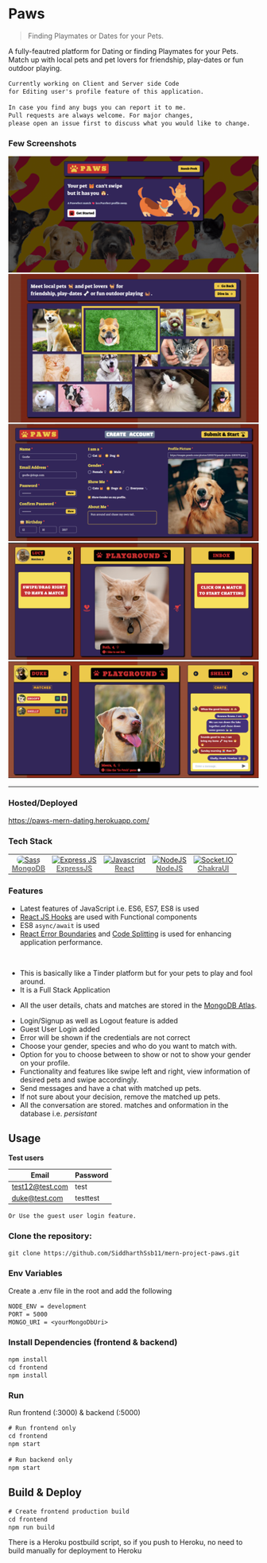 # Paws
> Finding Playmates or Dates for your Pets.

A fully-feautred platform for Dating or finding Playmates for your Pets.
Match up with local pets and pet lovers for friendship, play-dates or fun
outdoor playing.
```
Currently working on Client and Server side Code 
for Editing user's profile feature of this application.

In case you find any bugs you can report it to me.
Pull requests are always welcome. For major changes, 
please open an issue first to discuss what you would like to change.
```
### Few Screenshots

![Home](/screenshots/1.png "Home")
![Gallery](/screenshots/2.png "Gallery")
![Register](/screenshots/3.png "Register")
![Dashboard](/screenshots/5.png "Dashboard")
![Dashboard](/screenshots/6.png "Dashboard")

<hr>

### Hosted/Deployed

https://paws-mern-dating.herokuapp.com/

### Tech Stack

<table width="1000">
	<tr>
		<td align="center"><a href="https://www.mongodb.com/"><img src="https://cdn.worldvectorlogo.com/logos/mongodb-icon-1.svg" width="80px;" height="75px;" style="border-radius: 8px;" alt="Sass"/><br /><b><font color="#777">MongoDB</font></b></a></td>
        <td align="center"><a href="https://www.apollographql.com/"><img src="https://cdn.worldvectorlogo.com/logos/express-109.svg" width="75px;"  alt="Express JS"/><br /><b><font color="#777">ExpressJS</font></b></a></td>
        <td align="center"><a href="https://reactjs.org/"><img src="https://cdn.worldvectorlogo.com/logos/react-2.svg" width="110px;" height="75px;" alt="Javascript"/><br /><b><font color="#777">React</font></b></a></td>
        <td align="center"><a href="https://nodejs.org/en/"><img src="https://upload.wikimedia.org/wikipedia/commons/d/d9/Node.js_logo.svg" width="75px;" height="75px;" alt="NodeJS"/><br /><b><font color="#777">NodeJS</font></b></a></td>
		<td align="center"><a href="https://chakra-ui.com/"><img src="https://avatars.githubusercontent.com/u/54212428?s=280&v=4" width="75px;" height="75px;" alt="Socket.IO"/><br /><b><font color="#777">ChakraUI</font></b></a></td>
	</tr>	
</table>

### Features

- Latest features of JavaScript i.e. ES6, ES7, ES8 is used
- [React JS Hooks](https://reactjs.org/docs/hooks-intro.html) are used with Functional components
- ES8 `async/await` is used
- [React Error Boundaries](https://reactjs.org/docs/error-boundaries.html) and [Code Splitting](https://reactjs.org/docs/code-splitting.html) is used for enhancing application performance.
<br/>

<ul>
 <li> This is basically like a Tinder platform but for your pets to play and fool around. </li>
 <li> It is a Full Stack Application </li>
</ul>

- All the user details, chats and matches are stored in the [MongoDB Atlas](https://www.mongodb.com/cloud/atlas).

<ul>
 <li>Login/Signup as well as Logout feature is added </li>
 <li>Guest User Login added</li>
 <li>Error will be shown if the credentials are not correct</li>

 <li> Choose your gender, species and who do you want to match with. </li>
 <li> Option for you to choose between to show or not to show your gender on your profile. </li>
 <li> Functionality and features like swipe left and right, view information of desired pets and swipe accordingly. </li>   
 <li> Send messages and have a chat with matched up pets. </li>
 <li> If not sure about your decision, remove the matched up pets. </li>
 <li> All the conversation are stored. matches and onformation in the database i.e. <i>persistant</i>
 
</ul>


## Usage

**Test users**

| Email | Password  |
| -------- | --------- |
| test12@test.com | test |
| duke@test.com | testtest |

``` Or Use the guest user login feature.  ```

### Clone the repository:
```
git clone https://github.com/SiddharthSsb11/mern-project-paws.git
```

### Env Variables

Create a .env file in the root and add the following

```
NODE_ENV = development
PORT = 5000
MONGO_URI = <yourMongoDbUri>
```

### Install Dependencies (frontend & backend)

```
npm install
cd frontend
npm install
```

### Run
Run frontend (:3000) & backend (:5000)
```
# Run frontend only
cd frontend
npm start 

# Run backend only
npm start
```

## Build & Deploy

```
# Create frontend production build
cd frontend
npm run build
```

There is a Heroku postbuild script, so if you push to Heroku, no need to build manually for deployment to Heroku